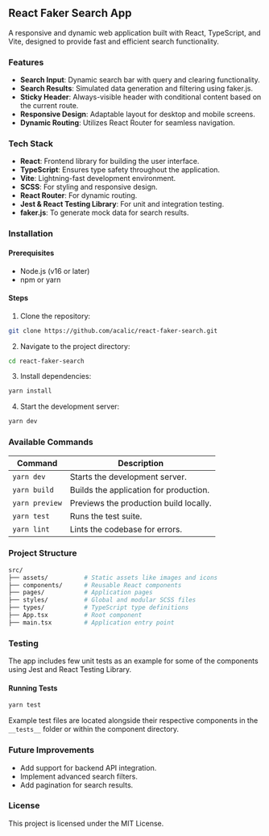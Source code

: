 ## React Faker Search App

A responsive and dynamic web application built with React, TypeScript, and Vite, designed to provide fast and efficient search functionality.

### Features

- **Search Input**: Dynamic search bar with query and clearing functionality.
- **Search Results**: Simulated data generation and filtering using faker.js.
- **Sticky Header**: Always-visible header with conditional content based on the current route.
- **Responsive Design**: Adaptable layout for desktop and mobile screens.
- **Dynamic Routing**: Utilizes React Router for seamless navigation.

### Tech Stack

- **React**: Frontend library for building the user interface.
- **TypeScript**: Ensures type safety throughout the application.
- **Vite**: Lightning-fast development environment.
- **SCSS**: For styling and responsive design.
- **React Router**: For dynamic routing.
- **Jest & React Testing Library**: For unit and integration testing.
- **faker.js**: To generate mock data for search results.

### Installation

#### Prerequisites

- Node.js (v16 or later)
- npm or yarn

#### Steps

1. Clone the repository:
  ```bash
  git clone https://github.com/acalic/react-faker-search.git
  ```
2. Navigate to the project directory:
  ```bash
  cd react-faker-search
  ```
3. Install dependencies:
  ```bash
  yarn install
  ```
4. Start the development server:
  ```bash
  yarn dev
  ```

### Available Commands

| Command         | Description                              |
|-----------------|------------------------------------------|
| `yarn dev`   | Starts the development server.           |
| `yarn build` | Builds the application for production.   |
| `yarn preview` | Previews the production build locally. |
| `yarn test`  | Runs the test suite.                     |
| `yarn lint`  | Lints the codebase for errors.           |

### Project Structure

```bash
src/
├── assets/          # Static assets like images and icons
├── components/      # Reusable React components
├── pages/           # Application pages
├── styles/          # Global and modular SCSS files
├── types/           # TypeScript type definitions
├── App.tsx          # Root component
├── main.tsx         # Application entry point
```

### Testing

The app includes few unit tests as an example for some of the components using Jest and React Testing Library.

#### Running Tests

```bash
yarn test
```

Example test files are located alongside their respective components in the `__tests__` folder or within the component directory.

### Future Improvements

- Add support for backend API integration.
- Implement advanced search filters.
- Add pagination for search results.

### License

This project is licensed under the MIT License.